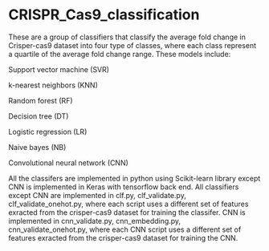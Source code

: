 # CRISPR_Cas9_classification

These are a group of classifiers that classify the average fold change in Crisper-cas9 dataset into four type of classes, where each class represent a quartile of the average fold change range. These models include:

Support vector machine (SVR)

k-nearest neighbors (KNN)

Random forest (RF) 

Decision tree (DT)

Logistic regression (LR)

Naive bayes (NB)

Convolutional neural network (CNN)



All the classifers are implemented in python using Scikit-learn library except  CNN is implemented in Keras with tensorflow back end. All classifiers except CNN are implemented in clf.py, clf_validate.py, clf_validate_onehot.py, where each script uses a different set of features exracted from the crisper-cas9 dataset for training the classifer. CNN is implemented in cnn_validate.py, cnn_embedding.py, cnn_validate_onehot.py, where each CNN script uses a different set of features exracted from the crisper-cas9 dataset for training the CNN. 

